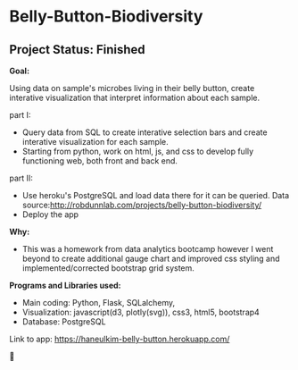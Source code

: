 # Belly-Button-Biodiversity

## Project Status: Finished


**Goal:** 

Using data on sample's microbes living in their belly button, create interative visualization that interpret information about each sample.

part I:
- Query data from SQL to create interative selection bars and create interative visualization for each sample.
- Starting from python, work on html, js, and css to develop fully functioning web, both front and back end.

part II:
- Use heroku's PostgreSQL and load data there for it can be queried. Data source:http://robdunnlab.com/projects/belly-button-biodiversity/
- Deploy the app


**Why:**
- This was a homework from data analytics bootcamp however I went beyond to create additional gauge chart and improved css styling and implemented/corrected bootstrap grid system.

**Programs and Libraries used:**
- Main coding: Python, Flask, SQLalchemy, 
- Visualization: javascript(d3, plotly(svg)), css3, html5, bootstrap4
- Database: PostgreSQL

Link to app: https://haneulkim-belly-button.herokuapp.com/

:bear:



